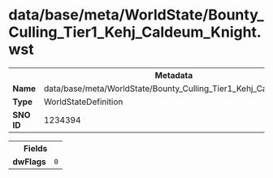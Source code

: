 <h1>data/base/meta/WorldState/Bounty_Culling_Tier1_Kehj_Caldeum_Knight.wst</h1><table><tr><th colspan="100%">Metadata</th></tr><tr><td><b>Name</b></td><td>data/base/meta/WorldState/Bounty_Culling_Tier1_Kehj_Caldeum_Knight.wst</td></tr><tr><td><b>Type</b></td><td>WorldStateDefinition</td></tr><tr><td><b>SNO ID</b></td><td>1234394</td></tr></table>

<table><tr><th colspan="100%">Fields</th></tr><tr><td><b>dwFlags</b></td><td><code>0</code></td></tr></table>

